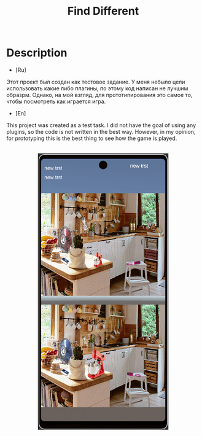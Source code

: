 <div align="center" valign="middle" style="page-break-after: always;">
<br>
    <h1>Find Different</h1>
    <br>
</div>

# Description

- [Ru]
  
Этот проект был создан как тестовое задание.
У меня небыло цели использовать какие либо плагины, по этому код написан не лучшим образрм.
Однако, на мой взгляд, для прототипирования это самое то, чтобы посмотреть как играется игра.

- [En]
  
This project was created as a test task.
I did not have the goal of using any plugins, so the code is not written in the best way.
However, in my opinion, for prototyping this is the best thing to see how the game is played.

<div align="center" valign="middle" style="page-break-after: always;">
<br>
    <img src="Assets/Documentation/FindDifferent_Demonstration.gif" width = "340" />
<br>
</div>
